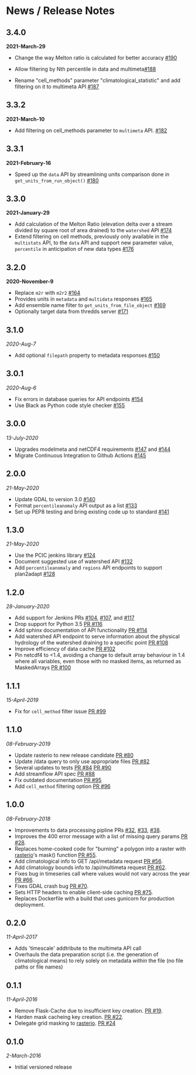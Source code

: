 # News / Release Notes

## 3.4.0
**2021-March-29**

- Change the way Melton ratio is calculated for better accuracy [#190](https://github.com/pacificclimate/climate-explorer-backend/pull/190)

- Allow filtering by Nth percentile in data and multimeta[#188](https://github.com/pacificclimate/climate-explorer-backend/pull/188)

- Rename "cell_methods" parameter "climatological_statistic" and add filtering on it to multimeta API [#187](https://github.com/pacificclimate/climate-explorer-backend/pull/187)

## 3.3.2
**2021-March-10**

- Add filtering on cell_methods parameter to `multimeta` API. [#182](https://github.com/pacificclimate/climate-explorer-backend/pull/182)

## 3.3.1
**2021-February-16**

- Speed up the `data` API by streamlining units comparison done in `get_units_from_run_object()` [#180](https://github.com/pacificclimate/climate-explorer-backend/pull/180)

## 3.3.0
**2021-January-29**

- Add calculation of the Melton Ratio (elevation delta over a stream divided by square root of area drained) to the `watershed` API [#174](https://github.com/pacificclimate/climate-explorer-backend/pull/174)
- Extend filtering on cell methods, previously only available in the `multistats` API, to the `data` API and support new parameter value, `percentile` in anticipation of new data types [#176](https://github.com/pacificclimate/climate-explorer-backend/pull/176)

## 3.2.0
**2020-November-9**

- Replace `m2r` with `m2r2` [#164](https://github.com/pacificclimate/climate-explorer-backend/pull/164)
- Provides units in `metadata` and `multidata` responses [#165](https://github.com/pacificclimate/climate-explorer-backend/pull/165)
- Add ensemble name filter to `get_units_from_file_object` [#169](https://github.com/pacificclimate/climate-explorer-backend/pull/169)
- Optionally target data from thredds server [#171](https://github.com/pacificclimate/climate-explorer-backend/pull/171)

## 3.1.0
*2020-Aug-7*

- Add optional `filepath` property to metadata responses
  [#150](https://github.com/pacificclimate/climate-explorer-backend/pull/150)

## 3.0.1
*2020-Aug-6*

* Fix errors in database queries for API endpoints [#154](https://github.com/pacificclimate/climate-explorer-backend/pull/154)
* Use Black as Python code style checker [#155](https://github.com/pacificclimate/climate-explorer-backend/pull/155)

## 3.0.0
*13-July-2020*

* Upgrades modelmeta and netCDF4 requirements [#147](https://github.com/pacificclimate/climate-explorer-backend/pull/147)
  and [#144](https://github.com/pacificclimate/climate-explorer-backend/pull/144)
* Migrate Continuous Integration to Github Actions [#145](https://github.com/pacificclimate/climate-explorer-backend/pull/145)

## 2.0.0
*21-May-2020*

* Update GDAL to version 3.0 [#140](https://github.com/pacificclimate/climate-explorer-backend/pull/140)
* Format `percentileanomaly` API output as a list [#133](https://github.com/pacificclimate/climate-explorer-backend/pull/137)
* Set up PEP8 testing and bring existing code up to standard [#141](https://github.com/pacificclimate/climate-explorer-backend/pull/141)


## 1.3.0
*21-May-2020*

* Use the PCIC jenkins library [#124](https://github.com/pacificclimate/climate-explorer-backend/pull/124)
* Document suggested use of watershed API [#132](https://github.com/pacificclimate/climate-explorer-backend/pull/132)
* Add `percentileanomaly` and `regions` API endpoints to support plan2adapt [#128](https://github.com/pacificclimate/climate-explorer-backend/pull/128)

## 1.2.0
*28-January-2020*

* Add support for Jenkins PRs [#104](https://github.com/pacificclimate/climate-explorer-backend/pull/104), [#107](https://github.com/pacificclimate/climate-explorer-backend/pull/107), and [#117](https://github.com/pacificclimate/climate-explorer-backend/pull/117)
* Drop support for Python 3.5 [PR #116](https://github.com/pacificclimate/climate-explorer-backend/pull/116)
* Add sphinx documentation of API functionality [PR #114](https://github.com/pacificclimate/climate-explorer-backend/pull/114)
* Add watershed API endpoint to serve information about the physical hydrology of the watershed draining to a specific point [PR #108](https://github.com/pacificclimate/climate-explorer-backend/pull/108)
* Improve efficiency of data cache [PR #102](https://github.com/pacificclimate/climate-explorer-backend/pull/102)
* Pin netcdf4 to <1.4, avoiding a change to default array behaviour in 1.4 where all variables, even those with no masked items, as returned as MaskedArrays [PR #100](https://github.com/pacificclimate/climate-explorer-backend/pull/100)

## 1.1.1
*15-April-2019*

* Fix for `cell_method` filter issue [PR #99](https://github.com/pacificclimate/climate-explorer-backend/pull/99)

## 1.1.0

*08-February-2019*

* Update rasterio to new release candidate [PR #80](https://github.com/pacificclimate/climate-explorer-backend/pull/80)
* Update /data query to only use appropriate files [PR #82](https://github.com/pacificclimate/climate-explorer-backend/pull/82)
* Several updates to tests [PR #84](https://github.com/pacificclimate/climate-explorer-backend/pull/84) [PR #90](https://github.com/pacificclimate/climate-explorer-backend/pull/90)
* Add streamflow API spec [PR #88](https://github.com/pacificclimate/climate-explorer-backend/pull/88)
* Fix outdated documentation [PR #95](https://github.com/pacificclimate/climate-explorer-backend/pull/95)
* Add `cell_method` filtering option [PR #96](https://github.com/pacificclimate/climate-explorer-backend/pull/96)

## 1.0.0

*08-February-2018*

* Improvements to data processing pipline PRs [#32](https://github.com/pacificclimate/climate-explorer-backend/pull/32), [#33](https://github.com/pacificclimate/climate-explorer-backend/pull/33), [#38](https://github.com/pacificclimate/climate-explorer-backend/pull/38).
* Improves the 400 error message with a list of missing query params [PR #28](https://github.com/pacificclimate/climate-explorer-backend/pull/28).
* Replaces home-cooked code for "burning" a polygon into a raster with [rasterio](https://github.com/mapbox/rasterio)'s mask() function [PR #55](https://github.com/pacificclimate/climate-explorer-backend/pull/55).
* Add climatological info to GET /api/metadata request [PR #56](https://github.com/pacificclimate/climate-explorer-backend/pull/56).
* Add climatology bounds info to /api/multimeta request [PR #62](https://github.com/pacificclimate/climate-explorer-backend/pull/62).
* Fixes bug in timeseries call where values would not vary across the year [PR #66](https://github.com/pacificclimate/climate-explorer-backend/pull/66).
* Fixes GDAL crash bug [PR #70](https://github.com/pacificclimate/climate-explorer-backend/pull/70).
* Sets HTTP headers to enable client-side caching [PR #75](https://github.com/pacificclimate/climate-explorer-backend/pull/75).
* Replaces Dockerfile with a build that uses gunicorn for production deployment.

## 0.2.0

*11-April-2017*

* Adds 'timescale' addtribute to the multimeta API call
* Overhauls the data preparation script (i.e. the generation of climatological means) to rely solely on metadata *within* the file (no file paths or file names)

## 0.1.1

*11-April-2016*

* Remove Flask-Cache due to insufficient key creation. [PR #19](https://github.com/pacificclimate/climate-explorer-backend/pull/19).
* Harden mask cacheing key creation. [PR #22](https://github.com/pacificclimate/climate-explorer-backend/pull/22).
* Delegate grid masking to [rasterio](https://github.com/mapbox/rasterio). [PR #24](https://github.com/pacificclimate/climate-explorer-backend/pull/24)

## 0.1.0

*2-March-2016*

* Initial versioned release
